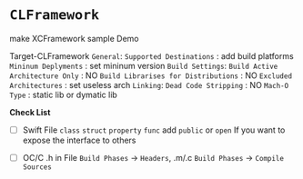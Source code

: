 # ``CLFramework``

make XCFramework sample Demo

Target-CLFramework
    `General`:
        `Supported Destinations` : add build platforms
        `Mininum Deplyments`     : set mininum version
    `Build Settings`:
        `Build Active Architecture Only`     : NO
        `Build Librarises for Distributions` : NO
        `Excluded Architectures`             : set useless arch
    `Linking`:
         `Dead Code Stripping`   : NO
         `Mach-O Type`           : static lib or dymatic lib
     

**Check List**
* [ ] Swift File `class` `struct` `property` `func` add `public` or `open` If you want to expose the interface to others 
* [ ] OC/C .h in File `Build Phases` -> `Headers`, .m/.c `Build Phases` -> `Compile Sources` 

